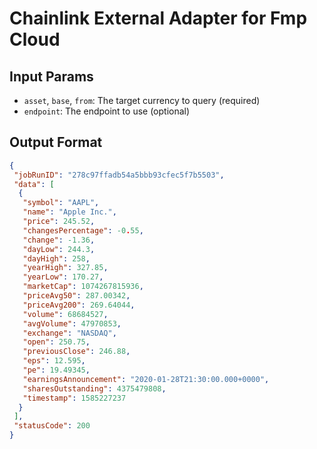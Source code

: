 # Chainlink External Adapter for Fmp Cloud

## Input Params

- `asset`, `base`, `from`: The target currency to query (required)
- `endpoint`: The endpoint to use (optional)

## Output Format

```json
{
 "jobRunID": "278c97ffadb54a5bbb93cfec5f7b5503",
 "data": [
  {
   "symbol": "AAPL",
   "name": "Apple Inc.",
   "price": 245.52,
   "changesPercentage": -0.55,
   "change": -1.36,
   "dayLow": 244.3,
   "dayHigh": 258,
   "yearHigh": 327.85,
   "yearLow": 170.27,
   "marketCap": 1074267815936,
   "priceAvg50": 287.00342,
   "priceAvg200": 269.64044,
   "volume": 68684527,
   "avgVolume": 47970853,
   "exchange": "NASDAQ",
   "open": 250.75,
   "previousClose": 246.88,
   "eps": 12.595,
   "pe": 19.49345,
   "earningsAnnouncement": "2020-01-28T21:30:00.000+0000",
   "sharesOutstanding": 4375479808,
   "timestamp": 1585227237
  }
 ],
 "statusCode": 200
}
```
